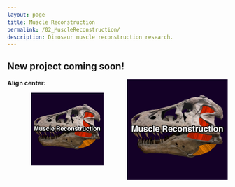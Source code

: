```yaml
---
layout: page
title: Muscle Reconstruction
permalink: /02_MuscleReconstruction/
description: Dinosaur muscle reconstruction research.
---
```


## New project coming soon!

<img align=right src="/assets/gallery/02_MuscleReconstruction.png" alt="Muscle reconstruction" width=230px>

**Align center:**
<p align="center" width="100%">
    <img width="33%" src="/assets/gallery/02_MuscleReconstruction.png">
</p>
